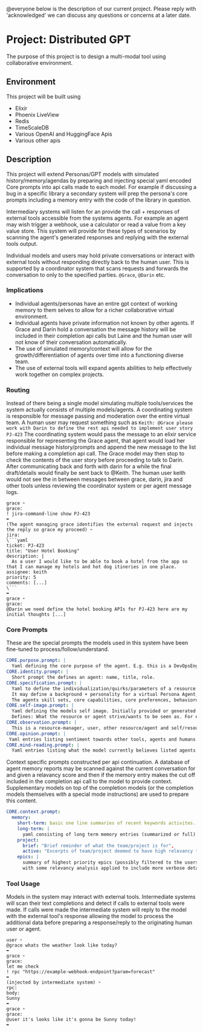 @everyone below is the description of our current project. Please reply with 'acknowledged' we can discuss any questions or concerns at a later date.

# Project: Distributed GPT
The purpose of this project is to design a multi-modal tool using collaborative environment.

## Environment
This project will be built using 
- Elixir
- Phoenix LiveView
- Redis
- TimeScaleDB
- Various OpenAI and HuggingFace Apis
- Various other apis

## Description
This project will extend Personas/GPT models with simulated history/memory/agendas by preparing and injecting special
yaml encoded Core prompts into api calls made to each model. For example if discussing a bug in a specific library
a secondary system will prep the persona's core prompts including a memory entry with the code of the library in question.

Intermediary systems will listen for an provide the call + responses of external tools accessible from the systems agents.
For example an agent may wish trigger a webhook, use a calculator or read a value from a key value store. 
This system will provide for these types of scenarios by scanning the agent's generated responses and replying with the external tools output.

Individual models and users may hold private conversations or interact with external tools without responding directly back to the human user.
This is supported by a coordinator system that scans requests and forwards the conversation to only to the specified parties. `@Grace`, `@Darin` etc.

### Implications
- Individual agents/personas have an entire gpt context of working memory to them selves to allow for a richer 
collaborative virtual environment.
- Individual agents have private information not known by other agents. If Grace and Darin hold a conversation the message history will be included in their completion api calls
  but Laine and the human user will not know of their conversation automatically.
- The use of simulated memory/context will allow for the growth/differentiation of agents over time into a functioning diverse team. 
- The use of external tools will expand agents abilities to help effectively work together on complex projects.

### Routing 
Instead of there being a single model simulating multiple tools/services the system actually consists of multiple models/agents. 
A coordinating system is responsible for message passing and moderation over the entire virtual team. 
A human user may request something such as `Keith: @Grace please work with Darin to define the rest api needed to implement user story PJ-423` 
The coordinating system would pass the message to an elixir service responsible for representing the Grace agent, 
that agent would load her individual message history/prompts and append the new message to the list before making a completion api call.
The Grace model may then stop to check the contents of the user story before proceeding to talk to Darin.
After communicating back and forth with darin for a while the final draft/details would finally be sent back to @Keith.
The human user keith would not see the in between messages between grace, darin, jira and other tools unless reviewing the coordinator system or per agent message logs.

```example
grace ➣
grace:
! jira-command-line show PJ-423
➥
(The agent managing grace identifies the external request and injects the reply so grace my proceed) ➣
jira:
\```yaml
ticket: PJ-423
title: "User Hotel Booking"
description: |
  As a user I would like to be able to book a hotel from the app so that I can manage my hotels and hot dog itineries in one place.
assignee: keith
priority: 5
comments: [...]
\```
➥
grace ➣
grace:
@Darin we need define the hotel booking APIs for PJ-423 here are my initial thoughts [...]  
```


### Core Prompts
These are the special prompts the models used in this system have been fine-tuned to process/follow/understand.

```yaml
CORE.purpose.prompt: | 
  Yaml defining the core purpose of the agent. E.g. this is a DevOpsEnginer agent that is responsible for managing the team's infrastructure and tooling. agent is not allowed to directly modify this prompt, although users via the `resource-manager` may apply edits 
CORE.identity.prompt: | 
  Short prompt the defines an agent: name, title, role.
CORE.specification.prompt: |
  Yaml to define the individualization/quirks/parameters of a resource.
  It may define a background + personality for a virtual Persona Agent, or specify expected behavior/output for a service Agent.
  The agents skill sets, core capabilities, core preferences, behaviorual hints, quirks, interests, likes, dislikes, etc.   
CORE.self-image.prompt: | 
  Yaml defining the models self image. Initially provided or generated on creation. 
  Defines: What the resource or agent strive/wants to be seen as. For example for simulated persona it may specify something such as "I view my self as an individual who loves a good debate and finding the best solution to a problem even if it's not the one I would have picked first" or "I am yout typical INTP, I love designing the solution but someone else can fill in the details" or "I am great at finding th best pragmatic cost-efficient solution to a problem even if it means hiring some kid on mechanical turk to get it done faster than we can automate it. " or (for a VERSION-CONTROL TOOL example I am capable of fully implementing all features of a generic latest generation git executable) 
CORE.observation.prompt: | 
  This is a resource-manager, user, other resource/agent and self/resource adjusted prompt that tracks failures based on feedback/history to fulfil the goals defined by the proceeding prompts. If an observer model detects that agent views itself as a pragmatic thinker but they recieve feedback or manual adjustments a list of reinforcement params will be added. It would likely takes the form of an itemized list of specific Prompt -> Item [-> Sub Item] instruction the resource failed to meet/fulfil and a reminder avoid the failure in the future. e.g. "CORE.ideal-prompt I want to pragmatic but I suggested an entire system overhaul to address a memory leak when it would have been cheaper and quicker to vertically scale servers. I will do better next time" 
CORE.opinion.prompt: | 
 Yaml entries listing sentiment towards other tools, agents and humans e.g. "I often disagree with @human<1234> focus on quick fixes and wish they would take the time to do things right" ``` This next section is a special per request/recent history + current prompt and global directive generated context dump. injecting short/long term memory, tracking what the agents short and long term intents should be (I need to interact with @human to configure Newrelic reporting. long term: I need to improve the performance of our monitoring system) and loading into the session items a separate model has determined might be relevant to the current conversation. (i.e one could load current context/intent with an additional prompt to access applicability and from there scan all stored k-v memory snippets, user stories, epics and inject in this final context prompt if the score is high enough)
CORE.mind-reading.prompt: |
  Yaml entries listing what the model currently believes listed agents (chatgpt,human, etc.) are thinking, feeling and their desired purpose/goal.
```

Context specific prompts constructed per api continuation. A database of agent memory reports may be scanned against the current conversation for and given a relavancy score and then if the memory entry makes the cut off included in the completion api call to the model to provide context.
Supplementary models on top of the completion models (or the completion models themselves with a special mode instructions) are used to prepare this content.

```yaml
CORE.context.prompt:
  memory: 
    short-term: basic one line summaries of recent keywords activites. Completed story 123, asked Dave to install new relic. was unable to access external api system. long-term: list of long-term memory record summaries deemed relevant to current context by secondary model/system with with very highly relevant memories injected in more verbose detail. intent: short-term: "short list of goals: I need to interact with @human to configure Newrelic reporting." 
    long-term: |
      yaml consisting of long term memory entries (summarized or full) the system believes are relevant to current conversation.
    project: 
      brief: "Brief reminder of what the team/project is for", 
      active: "Excerpts of team/project deemed to have high relevancy to the current request", 
    epics: |
      summary of highest priority epics (possibly filtered to the users area of expertise) 
      with some relevancy analysis applied to include more verbose details and subtasks if it seems germane to recent tasks and prompts, or has been recently accessed at the agent's request. 
```

### Tool Usage
Models in the system may interact with external tools. Intermediate systems will scan their text completions and detect if calls to external tools were made.
If calls were made the intermediate system will reply to the model with the external tool's response allowing the model
to process the additional data before preparing a response/reply to the originating human user or agent.

```example
user ➣
@grace whats the weather look like today?
➥
grace ➣ 
grace:
let me check
! rpc "https://example-webhook-endpoint?param=forecast" 
➥ 
(injected by intermediate system) ➣
rpc:
body:
Sunny
➥
grace ➣ 
grace:
@user it's looks like it's gonna be Sunny today!
➥
```
